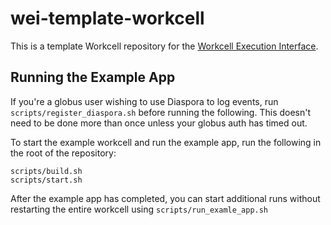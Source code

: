 # wei-template-workcell

This is a template Workcell repository for the [Workcell Execution Interface](https://github.com/AD-SDL/wei).

## Running the Example App

If you're a globus user wishing to use Diaspora to log events, run `scripts/register_diaspora.sh` before running the following. This doesn't need to be done more than once unless your globus auth has timed out.


To start the example workcell and run the example app, run the following in the root of the repository:

```
scripts/build.sh
scripts/start.sh
```

After the example app has completed, you can start additional runs without restarting the entire workcell using `scripts/run_examle_app.sh`
